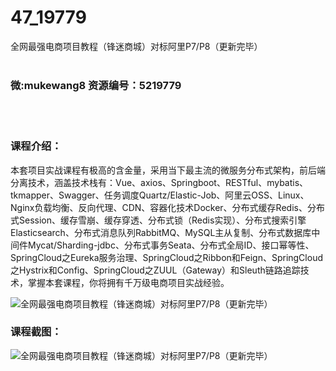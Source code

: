# 47_19779
全网最强电商项目教程（锋迷商城）对标阿里P7/P8（更新完毕）
<br/></br>
<h3>微:mukewang8 资源编号：5219779</h3>
<br/></br>
<h3>课程介绍：</h3>
<p>本套项目实战课程有极高的含金量，采用当下最主流的微服务分布式架构，前后端分离技术，涵盖技术栈有：Vue、axios、Springboot、RESTful、mybatis、tkmapper、Swagger、任务调度Quartz/Elastic-Job、阿里云OSS、Linux、Nginx负载均衡、反向代理、CDN、容器化技术Docker、分布式缓存Redis、分布式Session、缓存雪崩、缓存穿透、分布式锁（Redis实现）、分布式搜索引擎Elasticsearch、分布式消息队列RabbitMQ、MySQL主从复制、分布式数据库中间件Mycat/Sharding-jdbc、分布式事务Seata、分布式全局ID、接口幂等性、SpringCloud之Eureka服务治理、SpringCloud之Ribbon和Feign、SpringCloud之Hystrix和Config、SpringCloud之ZUUL（Gateway）和Sleuth链路追踪技术，掌握本套课程，你将拥有千万级电商项目实战经验。</p>
<p><img src="https://www.ko996.com/wp-content/uploads/img/2021/05/1-14-300x150.png" alt="全网最强电商项目教程（锋迷商城）对标阿里P7/P8（更新完毕）"></p>
<div class="info-desc">
<h3>课程截图：</h3>
<p><img src="https://www.ko996.com/wp-content/uploads/img/2021/05/2-72.png" alt="全网最强电商项目教程（锋迷商城）对标阿里P7/P8（更新完毕）"></p>


			
</div>
